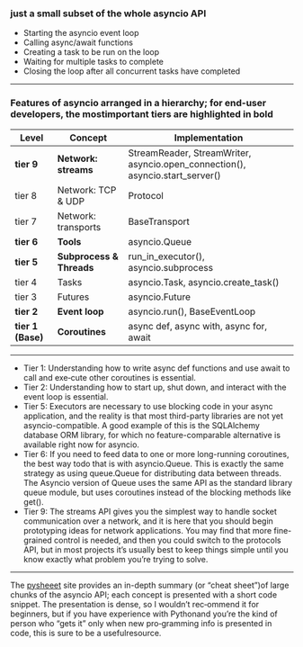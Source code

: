 ### just a  small  subset  of  the  whole asyncio API

- Starting the asyncio event loop
- Calling async/await functions
- Creating a task to be run on the loop
- Waiting for multiple tasks to complete
- Closing the loop after all concurrent tasks have completed

----------

### Features of asyncio arranged in a hierarchy; for end-user developers, the mostimportant tiers are highlighted in bold

Level | Concept | Implementation
----- | ------- | --------------
**tier 9** | **Network: streams** | StreamReader, StreamWriter, asyncio.open_connection(), asyncio.start_server()
tier 8 | Network: TCP & UDP | Protocol
tier 7 | Network: transports | BaseTransport
**tier 6** | **Tools** | asyncio.Queue
**tier 5** | **Subprocess & Threads** | run_in_executor(), asyncio.subprocess
tier 4 | Tasks | asyncio.Task, asyncio.create_task()
tier 3 | Futures | asyncio.Future
**tier 2** | **Event loop** | asyncio.run(), BaseEventLoop
**tier 1 (Base)** | **Coroutines** | async def, async with, async for, await

----------

- Tier 1: Understanding how to write async def functions and use await to call and exe‐cute other coroutines is essential.
- Tier 2: Understanding how to start up, shut down, and interact with the event loop is essential.
- Tier 5: Executors are necessary to use blocking code in your async application, and the reality is that most third-party libraries are not yet asyncio-compatible. A good example of this is the SQLAlchemy database ORM library, for which no feature-comparable alternative is available right now for asyncio.
- Tier 6: If you need to feed data to one or more long-running coroutines, the best way todo that is with asyncio.Queue. This is exactly the same strategy as using queue.Queue for distributing data between threads. The Asyncio version of Queue uses the same API as the standard library queue module, but uses coroutines instead of the blocking methods like get().
- Tier 9: The streams API gives you the simplest way to handle socket communication over a network, and it is here that you should begin prototyping ideas for network applications. You may find that more fine-grained control is needed, and then you could switch to the protocols API, but in most projects it’s usually best to keep things simple until you know exactly what problem you’re trying to solve.

----------

The [pysheeet](https://www.pythonsheets.com/notes/python-asyncio.html) site provides an in-depth summary (or “cheat sheet”)of large chunks of the asyncio API; each concept is presented with a short code snippet. The presentation is dense, so I wouldn’t rec‐ommend it for beginners, but if you have experience with Pythonand you’re the kind of person who “gets it” only when new pro‐gramming info is presented in code, this is sure to be a usefulresource.
